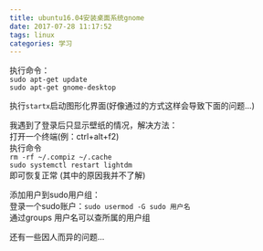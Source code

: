 ```yaml
---
title: ubuntu16.04安装桌面系统gnome
date: 2017-07-28 11:17:52
tags: linux
categories: 学习
---
```

执行命令：  
`sudo apt-get update`  
`sudo apt-get gnome-desktop`  

执行`startx`启动图形化界面(好像通过的方式这样会导致下面的问题...)   

我遇到了登录后只显示壁纸的情况，解决方法：  
打开一个终端(例：ctrl+alt+f2)  
执行命令  
`rm -rf ~/.compiz ~/.cache`  
`sudo systemctl restart lightdm`  
即可恢复正常
(其中的原因我并不了解)  

添加用户到sudo用户组：  
登录一个sudo账户：`sudo usermod -G sudo 用户名`  
通过groups 用户名可以查所属的用户组

还有一些因人而异的问题...
